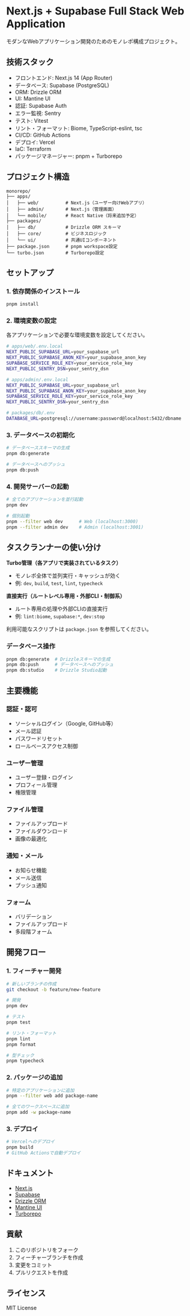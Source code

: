 # Next.js + Supabase Full Stack Web Application

モダンなWebアプリケーション開発のためのモノレポ構成プロジェクト。

## 技術スタック

- フロントエンド: Next.js 14 (App Router)
- データベース: Supabase (PostgreSQL)
- ORM: Drizzle ORM
- UI: Mantine UI
- 認証: Supabase Auth
- エラー監視: Sentry
- テスト: Vitest
- リント・フォーマット: Biome, TypeScript-eslint, tsc
- CI/CD: GitHub Actions
- デプロイ: Vercel
- IaC: Terraform
- パッケージマネージャー: pnpm + Turborepo

## プロジェクト構造

```
monorepo/
├── apps/
│   ├── web/          # Next.js（ユーザー向けWebアプリ）
│   ├── admin/        # Next.js（管理画面）
│   └── mobile/       # React Native（将来追加予定）
├── packages/
│   ├── db/           # Drizzle ORM スキーマ
│   ├── core/         # ビジネスロジック
│   └── ui/           # 共通UIコンポーネント
├── package.json      # pnpm workspace設定
└── turbo.json        # Turborepo設定
```

## セットアップ

### 1. 依存関係のインストール

```bash
pnpm install
```

### 2. 環境変数の設定

各アプリケーションで必要な環境変数を設定してください。

```bash
# apps/web/.env.local
NEXT_PUBLIC_SUPABASE_URL=your_supabase_url
NEXT_PUBLIC_SUPABASE_ANON_KEY=your_supabase_anon_key
SUPABASE_SERVICE_ROLE_KEY=your_service_role_key
NEXT_PUBLIC_SENTRY_DSN=your_sentry_dsn

# apps/admin/.env.local
NEXT_PUBLIC_SUPABASE_URL=your_supabase_url
NEXT_PUBLIC_SUPABASE_ANON_KEY=your_supabase_anon_key
SUPABASE_SERVICE_ROLE_KEY=your_service_role_key
NEXT_PUBLIC_SENTRY_DSN=your_sentry_dsn

# packages/db/.env
DATABASE_URL=postgresql://username:password@localhost:5432/dbname
```

### 3. データベースの初期化

```bash
# データベーススキーマの生成
pnpm db:generate

# データベースへのプッシュ
pnpm db:push
```

### 4. 開発サーバーの起動

```bash
# 全てのアプリケーションを並行起動
pnpm dev

# 個別起動
pnpm --filter web dev      # Web (localhost:3000)
pnpm --filter admin dev    # Admin (localhost:3001)
```

## タスクランナーの使い分け

**Turbo管理（各アプリで実装されているタスク）**
- モノレポ全体で並列実行・キャッシュが効く
- 例: `dev`, `build`, `test`, `lint`, `typecheck`

**直接実行（ルートレベル専用・外部CLI・制御系）**
- ルート専用の処理や外部CLIの直接実行
- 例: `lint:biome`, `supabase:*`, `dev:stop`

利用可能なスクリプトは `package.json` を参照してください。

### データベース操作

```bash
pnpm db:generate  # Drizzleスキーマの生成
pnpm db:push      # データベースへのプッシュ
pnpm db:studio    # Drizzle Studio起動
```

## 主要機能

### 認証・認可
- ソーシャルログイン（Google, GitHub等）
- メール認証
- パスワードリセット
- ロールベースアクセス制御

### ユーザー管理
- ユーザー登録・ログイン
- プロフィール管理
- 権限管理

### ファイル管理
- ファイルアップロード
- ファイルダウンロード
- 画像の最適化

### 通知・メール
- お知らせ機能
- メール送信
- プッシュ通知

### フォーム
- バリデーション
- ファイルアップロード
- 多段階フォーム

## 開発フロー

### 1. フィーチャー開発

```bash
# 新しいブランチの作成
git checkout -b feature/new-feature

# 開発
pnpm dev

# テスト
pnpm test

# リント・フォーマット
pnpm lint
pnpm format

# 型チェック
pnpm typecheck
```

### 2. パッケージの追加

```bash
# 特定のアプリケーションに追加
pnpm --filter web add package-name

# 全てのワークスペースに追加
pnpm add -w package-name
```

### 3. デプロイ

```bash
# Vercelへのデプロイ
pnpm build
# GitHub Actionsで自動デプロイ
```

## ドキュメント

- [Next.js](https://nextjs.org/docs)
- [Supabase](https://supabase.com/docs)
- [Drizzle ORM](https://orm.drizzle.team/)
- [Mantine UI](https://mantine.dev/)
- [Turborepo](https://turbo.build/repo/docs)

## 貢献

1. このリポジトリをフォーク
2. フィーチャーブランチを作成
3. 変更をコミット
4. プルリクエストを作成

## ライセンス

MIT License